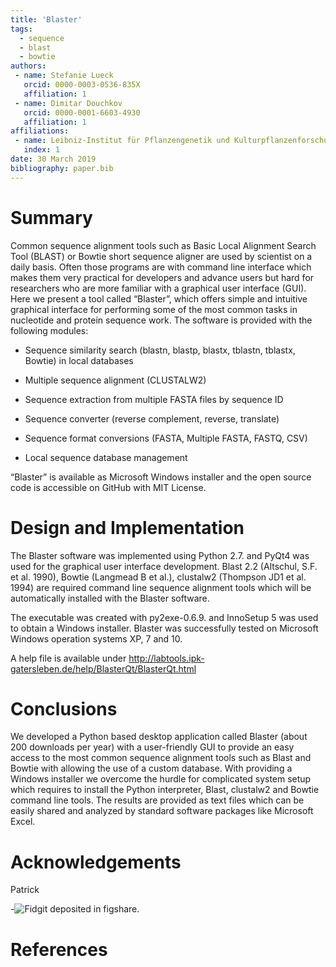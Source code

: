 ```yaml
---
title: 'Blaster'
tags:
  - sequence
  - blast
  - bowtie
authors:
 - name: Stefanie Lueck
   orcid: 0000-0003-0536-835X
   affiliation: 1
 - name: Dimitar Douchkov
   orcid: 0000-0001-6603-4930
   affiliation: 1
affiliations:
 - name: Leibniz-Institut für Pflanzengenetik und Kulturpflanzenforschung Gatersleben, Stadt Seeland, Sachsen-Anhalt
   index: 1
date: 30 March 2019
bibliography: paper.bib
---
```


# Summary

Common sequence alignment tools such as Basic Local Alignment Search Tool (BLAST) or Bowtie short sequence aligner are used by scientist on a daily basis. Often those programs are with command line interface which makes them very practical for developers and advance users but hard for researchers who are more familiar with a graphical user interface (GUI). Here we present a tool called “Blaster”, which offers simple and intuitive graphical interface for performing some of the most common tasks in nucleotide and protein sequence work. The software is provided with the following modules:

- Sequence similarity search (blastn, blastp, blastx, tblastn, tblastx, Bowtie) in local databases

- Multiple sequence alignment (CLUSTALW2)

- Sequence extraction from multiple FASTA files by sequence ID

- Sequence converter (reverse complement, reverse, translate)

- Sequence format conversions (FASTA, Multiple FASTA, FASTQ, CSV)

- Local  sequence database management

“Blaster” is available as Microsoft Windows installer and the open source code is accessible on GitHub with MIT License.


# Design and Implementation

The Blaster software was implemented using Python 2.7. and PyQt4 was used for the graphical user interface development. Blast 2.2 (Altschul, S.F. et al. 1990), Bowtie (Langmead B et al.), clustalw2 (Thompson JD1 et al. 1994) are required command line sequence alignment tools which will be automatically installed with the Blaster software.

The executable was created with py2exe-0.6.9. and InnoSetup 5 was used to obtain a Windows installer. Blaster was successfully tested  on Microsoft Windows operation systems XP, 7 and 10.

A help file is available under http://labtools.ipk-gatersleben.de/help/BlasterQt/BlasterQt.html

# Conclusions

We developed a Python based desktop application called Blaster (about 200 downloads per year) with a user-friendly GUI to provide an easy access to the most common sequence alignment tools such as Blast and Bowtie with allowing the use of a custom database. With providing a Windows installer we overcome the hurdle for complicated system setup which requires to install the Python interpreter, Blast, clustalw2 and Bowtie command line tools. The results are provided as text files which can be easily shared and analyzed by standard software packages like Microsoft Excel.

# Acknowledgements

Patrick

-![Fidgit deposited in figshare.](figshare_article.png)

# References
